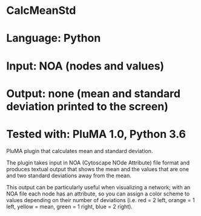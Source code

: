 # CalcMeanStd
# Language: Python
# Input: NOA (nodes and values)
# Output: none (mean and standard deviation printed to the screen)
# Tested with: PluMA 1.0, Python 3.6

PluMA plugin that calculates mean and standard deviation.

The plugin takes input in NOA (Cytoscape NOde Attribute) file format and produces textual output
that shows the mean and the values that are one and two standard deviations away from the mean.

This output can be particularly useful when visualizing a network; with an NOA file each node
has an attribute, so you can assign a color scheme to values depending on their number of deviations
(i.e. red = 2 left, orange = 1 left, yellow = mean, green = 1 right, blue = 2 right).
